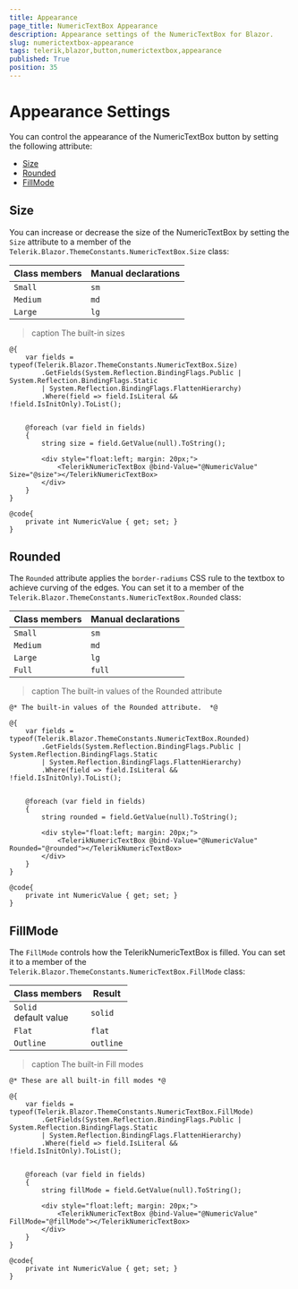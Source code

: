 ```yaml
---
title: Appearance
page_title: NumericTextBox Appearance
description: Appearance settings of the NumericTextBox for Blazor.
slug: numerictextbox-appearance
tags: telerik,blazor,button,numerictextbox,appearance
published: True
position: 35
---
```


# Appearance Settings

You can control the appearance of the NumericTextBox button by setting the following attribute:

* [Size](#size)
* [Rounded](#rounded)
* [FillMode](#fillmode)


## Size

You can increase or decrease the size of the NumericTextBox by setting the `Size` attribute to a member of the `Telerik.Blazor.ThemeConstants.NumericTextBox.Size` class:

| Class members | Manual declarations |
|------------|--------|
|`Small` |`sm`|
|`Medium`|`md`|
|`Large`|`lg`|

>caption The built-in sizes

````CSHTML
@{
    var fields = typeof(Telerik.Blazor.ThemeConstants.NumericTextBox.Size)
        .GetFields(System.Reflection.BindingFlags.Public | System.Reflection.BindingFlags.Static
        | System.Reflection.BindingFlags.FlattenHierarchy)
        .Where(field => field.IsLiteral && !field.IsInitOnly).ToList();


    @foreach (var field in fields)
    {
        string size = field.GetValue(null).ToString();

        <div style="float:left; margin: 20px;">
            <TelerikNumericTextBox @bind-Value="@NumericValue" Size="@size"></TelerikNumericTextBox>
        </div>
    }
}

@code{
    private int NumericValue { get; set; }
}
````

## Rounded

The `Rounded` attribute applies the `border-radiums` CSS rule to the textbox to achieve curving of the edges. You can set it to a member of the `Telerik.Blazor.ThemeConstants.NumericTextBox.Rounded` class:

| Class members | Manual declarations |
|------------|--------|
|`Small` |`sm`|
|`Medium`|`md`|
|`Large`|`lg`|
|`Full`|`full`|

>caption The built-in values of the Rounded attribute

````CSHTML
@* The built-in values of the Rounded attribute.  *@

@{
    var fields = typeof(Telerik.Blazor.ThemeConstants.NumericTextBox.Rounded)
        .GetFields(System.Reflection.BindingFlags.Public | System.Reflection.BindingFlags.Static
        | System.Reflection.BindingFlags.FlattenHierarchy)
        .Where(field => field.IsLiteral && !field.IsInitOnly).ToList();


    @foreach (var field in fields)
    {
        string rounded = field.GetValue(null).ToString();

        <div style="float:left; margin: 20px;">
            <TelerikNumericTextBox @bind-Value="@NumericValue" Rounded="@rounded"></TelerikNumericTextBox>
        </div>
    }
}

@code{
    private int NumericValue { get; set; }
}
````

## FillMode

The `FillMode` controls how the TelerikNumericTextBox is filled. You can set it to a member of the `Telerik.Blazor.ThemeConstants.NumericTextBox.FillMode` class:

| Class members | Result |
|------------|--------|
|`Solid` <br /> default value|`solid`|
|`Flat`|`flat`|
|`Outline`|`outline`|

>caption The built-in Fill modes

````CSHTML
@* These are all built-in fill modes *@

@{
    var fields = typeof(Telerik.Blazor.ThemeConstants.NumericTextBox.FillMode)
        .GetFields(System.Reflection.BindingFlags.Public | System.Reflection.BindingFlags.Static
        | System.Reflection.BindingFlags.FlattenHierarchy)
        .Where(field => field.IsLiteral && !field.IsInitOnly).ToList();


    @foreach (var field in fields)
    {
        string fillMode = field.GetValue(null).ToString();

        <div style="float:left; margin: 20px;">
            <TelerikNumericTextBox @bind-Value="@NumericValue" FillMode="@fillMode"></TelerikNumericTextBox>
        </div>
    }
}

@code{
    private int NumericValue { get; set; }
}
````

